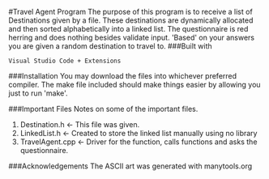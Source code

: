 #Travel Agent Program
The purpose of this program is to receive a list of Destinations given by a file. These destinations are dynamically allocated and then sorted alphabetically into a linked list. The questionnaire is red herring and does nothing besides validate input. 'Based' on your answers you are given a random destination to travel to.
###Built with

    Visual Studio Code + Extensions


###Installation
You may download the files into whichever preferred compiler. The make file included should make things easier by allowing you just to run 'make'.



###Important Files
Notes on some of the important files.

1. Destination.h <- This file was given.
2. LinkedList.h <- Created to store the linked list manually using no library
3. TravelAgent.cpp <- Driver for the function, calls functions and asks the questionnaire.


###Acknowledgements
The ASCII art was generated with manytools.org